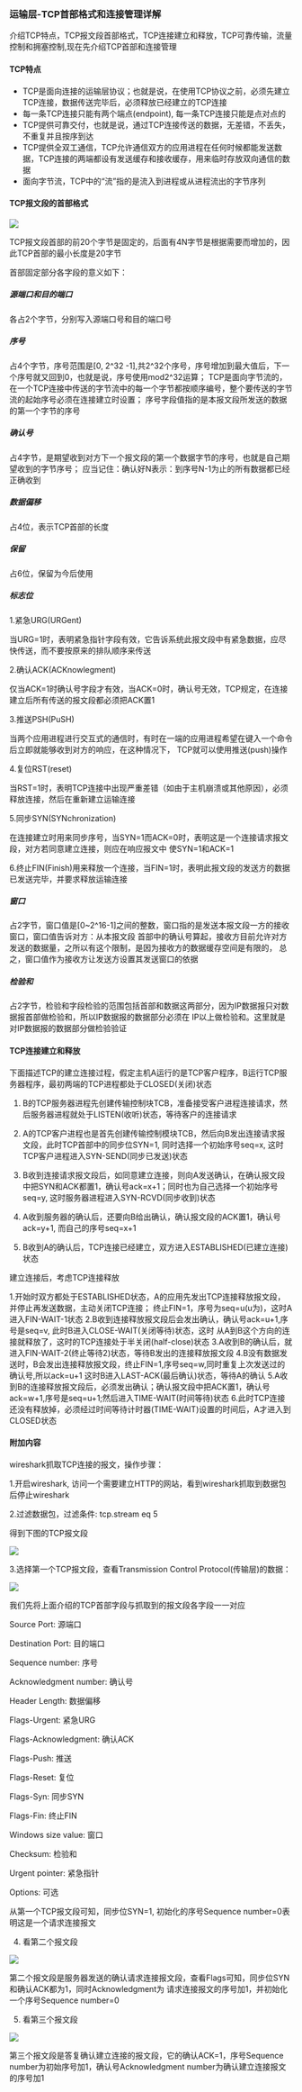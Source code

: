 ### 运输层-TCP首部格式和连接管理详解

介绍TCP特点，TCP报文段首部格式，TCP连接建立和释放，TCP可靠传输，流量控制和拥塞控制,现在先介绍TCP首部和连接管理

#### TCP特点

* TCP是面向连接的运输层协议；也就是说，在使用TCP协议之前，必须先建立TCP连接，数据传送完毕后，必须释放已经建立的TCP连接
* 每一条TCP连接只能有两个端点(endpoint), 每一条TCP连接只能是点对点的
* TCP提供可靠交付，也就是说，通过TCP连接传送的数据，无差错，不丢失，不重复并且按序到达
* TCP提供全双工通信，TCP允许通信双方的应用进程在任何时候都能发送数据，TCP连接的两端都设有发送缓存和接收缓存，用来临时存放双向通信的数据
* 面向字节流，TCP中的“流”指的是流入到进程或从进程流出的字节序列

#### TCP报文段的首部格式

![](https://github.com/yangguangyong/yangguangyong-s-blog/blob/master/assets/2016/06/tcp_header.png)

TCP报文段首部的前20个字节是固定的，后面有4N字节是根据需要而增加的，因此TCP首部的最小长度是20字节

首部固定部分各字段的意义如下：

##### 源端口和目的端口

各占2个字节，分别写入源端口号和目的端口号

##### 序号

占4个字节，序号范围是[0, 2^32 -1],共2^32个序号，序号增加到最大值后，下一个序号就又回到0，也就是说，序号使用mod2^32运算；
TCP是面向字节流的，在一个TCP连接中传送的字节流中的每一个字节都按顺序编号，整个要传送的字节流的起始序号必须在连接建立时设置；
序号字段值指的是本报文段所发送的数据的第一个字节的序号

##### 确认号

占4字节，是期望收到对方下一个报文段的第一个数据字节的序号，也就是自己期望收到的字节序号；
应当记住：确认好N表示：到序号N-1为止的所有数据都已经正确收到

##### 数据偏移

占4位，表示TCP首部的长度

##### 保留

占6位，保留为今后使用

##### 标志位

1.紧急URG(URGent)

当URG=1时，表明紧急指针字段有效，它告诉系统此报文段中有紧急数据，应尽快传送，而不要按原来的排队顺序来传送

2.确认ACK(ACKnowlegment)

仅当ACK=1时确认号字段才有效，当ACK=0时，确认号无效，TCP规定，在连接建立后所有传送的报文段都必须把ACK置1

3.推送PSH(PuSH)

当两个应用进程进行交互式的通信时，有时在一端的应用进程希望在键入一个命令后立即就能够收到对方的响应，在这种情况下，
TCP就可以使用推送(push)操作

4.复位RST(reset)

当RST=1时，表明TCP连接中出现严重差错（如由于主机崩溃或其他原因），必须释放连接，然后在重新建立运输连接

5.同步SYN(SYNchronization)

在连接建立时用来同步序号，当SYN=1而ACK=0时，表明这是一个连接请求报文段，对方若同意建立连接，则应在响应报文中
使SYN=1和ACK=1

6.终止FIN(Finish)用来释放一个连接，当FIN=1时，表明此报文段的发送方的数据已发送完毕，并要求释放运输连接

##### 窗口

占2字节，窗口值是[0~2^16-1]之间的整数，窗口指的是发送本报文段一方的接收窗口，窗口值告诉对方：从本报文段
首部中的确认号算起，接收方目前允许对方发送的数据量，之所以有这个限制，是因为接收方的数据缓存空间是有限的，
总之，窗口值作为接收方让发送方设置其发送窗口的依据

##### 检验和

占2字节，检验和字段检验的范围包括首部和数据这两部分，因为IP数据报只对数据报首部做检验和，所以IP数据报的数据部分必须在
IP以上做检验和。这里就是对IP数据报的数据部分做检验验证

#### TCP连接建立和释放

下面描述TCP的建立连接过程，假定主机A运行的是TCP客户程序，B运行TCP服务器程序，最初两端的TCP进程都处于CLOSED(关闭)状态

1. B的TCP服务器进程先创建传输控制块TCB，准备接受客户进程连接请求，然后服务器进程就处于LISTEN(收听)状态，等待客户的连接请求

2. A的TCP客户进程也是首先创建传输控制模块TCB，然后向B发出连接请求报文段，此时TCP首部中的同步位SYN=1, 同时选择一个初始序号seq=x,
    这时TCP客户进程进入SYN-SEND(同步已发送)状态

3. B收到连接请求报文段后，如同意建立连接，则向A发送确认，在确认报文段中把SYN和ACK都置1，确认号ack=x+1；同时也为自己选择一个初始序号seq=y,
    这时服务器进程进入SYN-RCVD(同步收到)状态

4. A收到服务器的确认后，还要向B给出确认，确认报文段的ACK置1，确认号ack=y+1, 而自己的序号seq=x+1

5. B收到A的确认后，TCP连接已经建立，双方进入ESTABLISHED(已建立连接)状态

建立连接后，考虑TCP连接释放

1.开始时双方都处于ESTABLISHED状态，A的应用先发出TCP连接释放报文段，并停止再发送数据，主动关闭TCP连接；
   终止FIN=1，序号为seq=u(u为)，这时A进入FIN-WAIT-1状态
2.B收到连接释放报文段后会发出确认，确认号ack=u+1,序号是seq=v, 此时B进入CLOSE-WAIT(关闭等待)状态，这时
   从A到B这个方向的连接就释放了，这时的TCP连接处于半关闭(half-close)状态
3.A收到B的确认后，就进入FIN-WAIT-2(终止等待2)状态，等待B发出的连接释放报文段
4.B没有数据发送时，B会发出连接释放报文段，终止FIN=1,序号seq=w,同时重复上次发送过的确认号,所以ack=u+1
   这时B进入LAST-ACK(最后确认)状态，等待A的确认
5.A收到B的连接释放报文段后，必须发出确认；确认报文段中把ACK置1，确认号ack=w+1,序号是seq=u+1;然后进入TIME-WAIT(时间等待)状态
6.此时TCP连接还没有释放掉，必须经过时间等待计时器(TIME-WAIT)设置的时间后，A才进入到CLOSED状态


#### 附加内容

wireshark抓取TCP连接的报文，操作步骤：

1.开启wireshark, 访问一个需要建立HTTP的网站，看到wireshark抓取到数据包后停止wireshark

2.过滤数据包，过滤条件: tcp.stream eq 5

得到下图的TCP报文段

![](https://github.com/yangguangyong/yangguangyong-s-blog/blob/master/assets/2016/06/tcp_data.png)

3.选择第一个TCP报文段，查看Transmission Control Protocol(传输层)的数据：

![](https://github.com/yangguangyong/yangguangyong-s-blog/blob/master/assets/2016/06/tcp_conn_1.png)

我们先将上面介绍的TCP首部字段与抓取到的报文段各字段一一对应

Source Port: 源端口

Destination Port: 目的端口

Sequence number: 序号

Acknowledgment number: 确认号

Header Length: 数据偏移

Flags-Urgent: 紧急URG

Flags-Acknowledgment: 确认ACK

Flags-Push: 推送

Flags-Reset: 复位

Flags-Syn: 同步SYN

Flags-Fin: 终止FIN

Windows size value: 窗口

Checksum: 检验和

Urgent pointer: 紧急指针

Options: 可选

从第一个TCP报文段可知，同步位SYN=1, 初始化的序号Sequence number=0表明这是一个请求连接报文

4. 看第二个报文段

![](https://github.com/yangguangyong/yangguangyong-s-blog/blob/master/assets/2016/06/tcp_conn_2.png)

第二个报文段是服务器发送的确认请求连接报文段，查看Flags可知，同步位SYN和确认ACK都为1，同时Acknowledgment为
请求连接报文的序号加1，并初始化一个序号Sequence number=0

5. 看第三个报文段

![](https://github.com/yangguangyong/yangguangyong-s-blog/blob/master/assets/2016/06/tcp_conn_3.png)

第三个报文段是答复确认建立连接的报文段，它的确认ACK=1，序号Sequence number为初始序号加1，确认号Acknowledgment number为确认建立连接报文的序号加1

